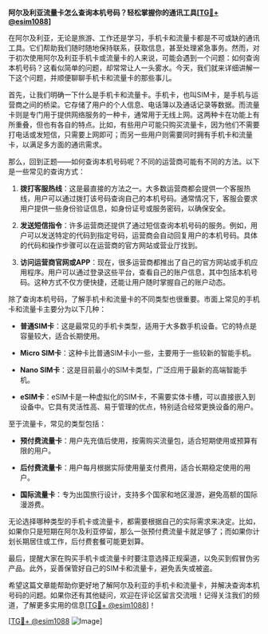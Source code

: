 **阿尔及利亚流量卡怎么查询本机号码？轻松掌握你的通讯工具[[TG💪+ @esim1088](https://t.me/s/esim1088)]**

在阿尔及利亚，无论是旅游、工作还是学习，手机卡和流量卡都是不可或缺的通讯工具。它们帮助我们随时随地保持联系，获取信息，甚至处理紧急事务。然而，对于初次使用阿尔及利亚手机卡或流量卡的人来说，可能会遇到一个问题：如何查询本机号码？这看似简单的问题，却常常让人一头雾水。今天，我们就来详细讲解一下这个问题，并顺便聊聊手机卡和流量卡的那些事儿。

首先，让我们明确一下什么是手机卡和流量卡。手机卡，也叫SIM卡，是手机与运营商之间的桥梁。它存储了用户的个人信息、电话簿以及通话记录等数据。而流量卡则是专门用于提供网络服务的一种卡，通常用于无线上网。这两种卡在功能上有所重叠，但也有各自的特点。比如，有些用户可能只购买流量卡，因为他们不需要打电话或发短信，只需要上网即可；而另一些用户则需要同时拥有手机卡和流量卡，以满足多方面的通讯需求。

那么，回到正题——如何查询本机号码呢？不同的运营商可能有不同的方法。以下是一些常见的查询方式：

1. **拨打客服热线**：这是最直接的方法之一。大多数运营商都会提供一个客服热线，用户可以通过拨打该号码查询自己的本机号码。通常情况下，客服会要求用户提供一些身份验证信息，如身份证号或服务密码，以确保安全。

2. **发送短信指令**：许多运营商还提供了通过短信查询本机号码的服务。例如，用户可以发送特定的代码到指定号码，运营商会自动回复用户的本机号码。具体的代码和操作步骤可以在运营商的官方网站或营业厅找到。

3. **访问运营商官网或APP**：现在，很多运营商都推出了自己的官方网站或手机应用程序。用户可以通过登录这些平台，查看自己的账户信息，其中包括本机号码。这种方式不仅方便快捷，还能让用户随时掌握自己的账户动态。

除了查询本机号码，了解手机卡和流量卡的不同类型也很重要。市面上常见的手机卡和流量卡主要分为以下几种：

- **普通SIM卡**：这是最常见的手机卡类型，适用于大多数手机设备。它的特点是容量较大，适合长期使用。
  
- **Micro SIM卡**：这种卡比普通SIM卡小一些，主要用于一些较新的智能手机。

- **Nano SIM卡**：这是目前最小的SIM卡类型，广泛应用于最新的高端智能手机。

- **eSIM卡**：eSIM卡是一种虚拟化的SIM卡，不需要实体卡槽，可以直接嵌入到设备中。它具有灵活性高、易于管理的优点，特别适合经常更换设备的用户。

至于流量卡，常见的类型包括：

- **预付费流量卡**：用户先充值后使用，按需购买流量包，适合短期使用或预算有限的用户。

- **后付费流量卡**：用户每月根据实际使用量支付费用，适合长期稳定使用的用户。

- **国际流量卡**：专为出国旅行设计，支持多个国家和地区漫游，避免高额的国际漫游费。

无论选择哪种类型的手机卡或流量卡，都需要根据自己的实际需求来决定。比如，如果你只是短期在阿尔及利亚停留，那么一张预付费流量卡就足够了；而如果你计划长期居住或工作，后付费套餐可能更划算。

最后，提醒大家在购买手机卡或流量卡时要注意选择正规渠道，以免买到假冒伪劣产品。此外，妥善保管好自己的SIM卡和流量卡，避免丢失或被盗。

希望这篇文章能帮助你更好地了解阿尔及利亚的手机卡和流量卡，并解决查询本机号码的问题。如果你还有其他疑问，欢迎在评论区留言交流哦！记得关注我们的频道，了解更多实用的信息[[TG💪+ @esim1088](https://t.me/s/esim1088)]！

[[TG💪+ @esim1088](https://t.me/s/esim1088) ![Image](https://i.postimg.cc/4NQfJmqS/Snipaste-2025-05-13-00-14-12.png)]